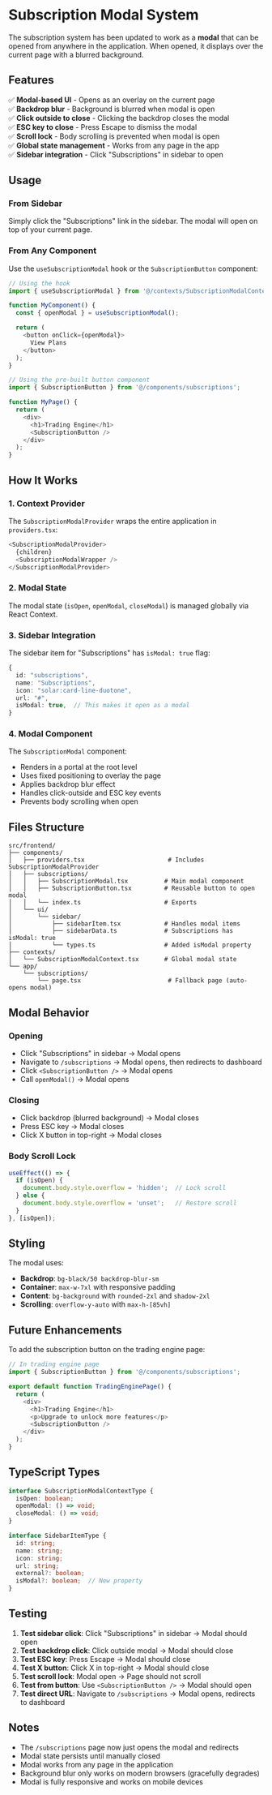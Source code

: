 # Subscription Modal System

The subscription system has been updated to work as a **modal** that can be opened from anywhere in the application. When opened, it displays over the current page with a blurred background.

## Features

✅ **Modal-based UI** - Opens as an overlay on the current page  
✅ **Backdrop blur** - Background is blurred when modal is open  
✅ **Click outside to close** - Clicking the backdrop closes the modal  
✅ **ESC key to close** - Press Escape to dismiss the modal  
✅ **Scroll lock** - Body scrolling is prevented when modal is open  
✅ **Global state management** - Works from any page in the app  
✅ **Sidebar integration** - Click "Subscriptions" in sidebar to open

## Usage

### From Sidebar
Simply click the "Subscriptions" link in the sidebar. The modal will open on top of your current page.

### From Any Component
Use the `useSubscriptionModal` hook or the `SubscriptionButton` component:

```typescript
// Using the hook
import { useSubscriptionModal } from '@/contexts/SubscriptionModalContext';

function MyComponent() {
  const { openModal } = useSubscriptionModal();

  return (
    <button onClick={openModal}>
      View Plans
    </button>
  );
}
```

```typescript
// Using the pre-built button component
import { SubscriptionButton } from '@/components/subscriptions';

function MyPage() {
  return (
    <div>
      <h1>Trading Engine</h1>
      <SubscriptionButton />
    </div>
  );
}
```

## How It Works

### 1. Context Provider
The `SubscriptionModalProvider` wraps the entire application in `providers.tsx`:

```typescript
<SubscriptionModalProvider>
  {children}
  <SubscriptionModalWrapper />
</SubscriptionModalProvider>
```

### 2. Modal State
The modal state (`isOpen`, `openModal`, `closeModal`) is managed globally via React Context.

### 3. Sidebar Integration
The sidebar item for "Subscriptions" has `isModal: true` flag:

```typescript
{
  id: "subscriptions",
  name: "Subscriptions",
  icon: "solar:card-line-duotone",
  url: "#",
  isModal: true,  // This makes it open as a modal
}
```

### 4. Modal Component
The `SubscriptionModal` component:
- Renders in a portal at the root level
- Uses fixed positioning to overlay the page
- Applies backdrop blur effect
- Handles click-outside and ESC key events
- Prevents body scrolling when open

## Files Structure

```
src/frontend/
├── components/
│   ├── providers.tsx                       # Includes SubscriptionModalProvider
│   ├── subscriptions/
│   │   ├── SubscriptionModal.tsx          # Main modal component
│   │   ├── SubscriptionButton.tsx         # Reusable button to open modal
│   │   └── index.ts                       # Exports
│   └── ui/
│       └── sidebar/
│           ├── sidebarItem.tsx            # Handles modal items
│           ├── sidebarData.ts             # Subscriptions has isModal: true
│           └── types.ts                   # Added isModal property
├── contexts/
│   └── SubscriptionModalContext.tsx       # Global modal state
└── app/
    └── subscriptions/
        └── page.tsx                        # Fallback page (auto-opens modal)
```

## Modal Behavior

### Opening
- Click "Subscriptions" in sidebar → Modal opens
- Navigate to `/subscriptions` → Modal opens, then redirects to dashboard
- Click `<SubscriptionButton />` → Modal opens
- Call `openModal()` → Modal opens

### Closing
- Click backdrop (blurred background) → Modal closes
- Press ESC key → Modal closes
- Click X button in top-right → Modal closes

### Body Scroll Lock
```typescript
useEffect(() => {
  if (isOpen) {
    document.body.style.overflow = 'hidden';  // Lock scroll
  } else {
    document.body.style.overflow = 'unset';   // Restore scroll
  }
}, [isOpen]);
```

## Styling

The modal uses:
- **Backdrop**: `bg-black/50 backdrop-blur-sm`
- **Container**: `max-w-7xl` with responsive padding
- **Content**: `bg-background` with `rounded-2xl` and `shadow-2xl`
- **Scrolling**: `overflow-y-auto` with `max-h-[85vh]`

## Future Enhancements

To add the subscription button on the trading engine page:

```typescript
// In trading engine page
import { SubscriptionButton } from '@/components/subscriptions';

export default function TradingEnginePage() {
  return (
    <div>
      <h1>Trading Engine</h1>
      <p>Upgrade to unlock more features</p>
      <SubscriptionButton />
    </div>
  );
}
```

## TypeScript Types

```typescript
interface SubscriptionModalContextType {
  isOpen: boolean;
  openModal: () => void;
  closeModal: () => void;
}

interface SidebarItemType {
  id: string;
  name: string;
  icon: string;
  url: string;
  external?: boolean;
  isModal?: boolean;  // New property
}
```

## Testing

1. **Test sidebar click**: Click "Subscriptions" in sidebar → Modal should open
2. **Test backdrop click**: Click outside modal → Modal should close
3. **Test ESC key**: Press Escape → Modal should close
4. **Test X button**: Click X in top-right → Modal should close
5. **Test scroll lock**: Modal open → Page should not scroll
6. **Test from button**: Use `<SubscriptionButton />` → Modal should open
7. **Test direct URL**: Navigate to `/subscriptions` → Modal opens, redirects to dashboard

## Notes

- The `/subscriptions` page now just opens the modal and redirects
- Modal state persists until manually closed
- Modal works from any page in the application
- Background blur only works on modern browsers (gracefully degrades)
- Modal is fully responsive and works on mobile devices
